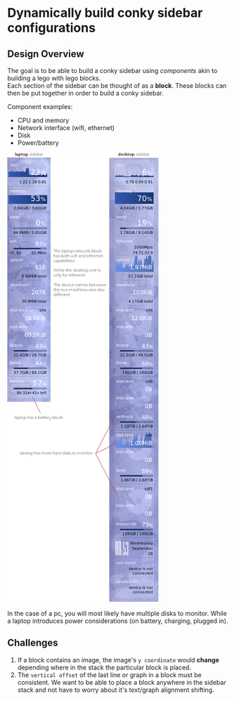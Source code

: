 # Dynamically build conky sidebar configurations
## Design Overview
The goal is to be able to build a conky sidebar using *components* akin to building a lego with lego blocks.  
Each section of the sidebar can be thought of as a **block**.  These blocks can then be put together in order to build a conky sidebar.

Component examples:

- CPU and memory
- Network interface (wifi, ethernet)
- Disk
- Power/battery

![system differences](system-differences.png)

In the case of a pc, you will most likely have multiple disks to monitor.  While a laptop introduces power considerations (on battery, charging, plugged in).

## Challenges
1. If a block contains an image, the image's `y coordinate` would **change** depending where in the stack the particular block is placed.
2. The `vertical offset` of the last line or graph in a block must be consistent.  We want to be able to place a block anywhere in the sidebar stack and not have to worry about it's text/graph alignment shifting.